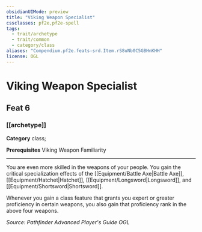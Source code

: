 ```yaml
---
obsidianUIMode: preview
title: "Viking Weapon Specialist"
cssclasses: pf2e,pf2e-spell
tags:
  - trait/archetype
  - trait/common
  - category/class
aliases: "Compendium.pf2e.feats-srd.Item.rS8uNb0C5GBHnKHH"
license: OGL
---
```

# Viking Weapon Specialist
## Feat 6
### [[archetype]]

**Category** class; 



**Prerequisites** Viking Weapon Familiarity
* * *
You are even more skilled in the weapons of your people. You gain the critical specialization effects of the [[Equipment/Battle Axe|Battle Axe]], [[Equipment/Hatchet|Hatchet]], [[Equipment/Longsword|Longsword]], and [[Equipment/Shortsword|Shortsword]].

Whenever you gain a class feature that grants you expert or greater proficiency in certain weapons, you also gain that proficiency rank in the above four weapons.

*Source: Pathfinder Advanced Player's Guide*
*OGL*